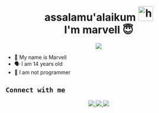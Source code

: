 <h1 align="center">assalamu'alaikum <img src="https://user-images.githubusercontent.com/1303154/88677602-1635ba80-d120-11ea-84d8-d263ba5fc3c0.gif" width="40px" alt="hi"><br>I'm marvell 😇 </h1>
<p align="center">
  <img src="https://i.ibb.co/D4zf88L/20220109-082757.jpg" /></>
</p>

- 👼 My name is Marvell
- 🗣️ I am 14 years old 
- 🔭 I am not programmer

## ```Connect with me```
<p align="center">
  <a href="https://instagram.com/marvell.awm"><img src="https://img.shields.io/badge/Instagram-E4405F?style=for-the-badge&logo=instagram&logoColor=white"/> 
  <a href="https://wa.me/6282264865477"><img src="https://img.shields.io/badge/WhatsApp-25D366?style=for-the-badge&logo=whatsapp&logoColor=white" />
  <a href="https://github.com/marvelldigitalcloud"><img src="https://img.shields.io/badge/-GitHub-black?style=flat-square&logo=github" /> 

</p>
